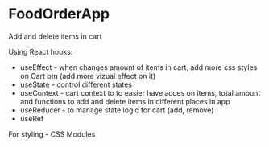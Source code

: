 # FoodOrderApp

Add and delete items in cart

Using React hooks:
  - useEffect - when changes amount of items in cart, add more css styles on Cart btn (add more vizual effect on it)
  - useState - control different states
  - useContext - cart context to to easier have acces on items, total amount and functions to add and delete items in different places in app
  - useReducer - to manage state logic for cart (add, remove)
  - useRef

For styling - CSS Modules
